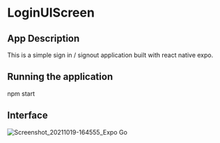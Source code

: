 # LoginUIScreen

## App Description
This is a simple sign in / signout application built with react native expo.

## Running the application
npm start

## Interface
![Screenshot_20211019-164555_Expo Go](https://user-images.githubusercontent.com/41071719/137956538-5fb9089a-7e4f-4c4b-9c9d-c10bf0f94287.jpg)